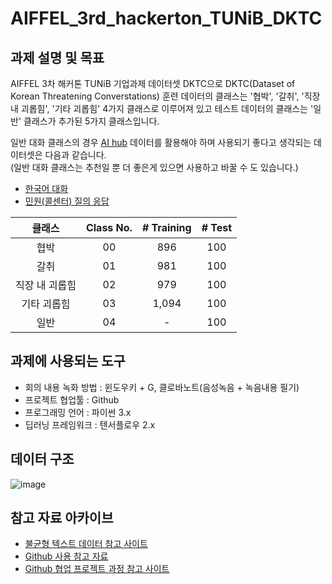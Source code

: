 # AIFFEL_3rd_hackerton_TUNiB_DKTC

## 과제 설명 및 목표
AIFFEL 3차 해커톤 TUNiB 기업과제 데이터셋 DKTC으로 DKTC(Dataset of Korean Threatening Converstations)
훈련 데이터의 클래스는 '협박', '갈취', '직장 내 괴롭힘', '기타 괴롭힘' 4가지 클래스로 이루어져 있고 테스트 데이터의 클래스는 '일반' 클래스가 추가된 5가지 클래스입니다.

일반 대화 클래스의 경우 [AI hub](https://aihub.or.kr/aihub-data/natural-language/about) 데이터를 활용해야 하며 사용되기 좋다고 생각되는 데이터셋은 다음과 같습니다.  
(일반 대화 클래스는 추천일 뿐 더 좋은게 있으면 사용하고 바꿀 수 도 있습니다.)
- [한국어 대화](https://aihub.or.kr/aidata/85)
- [민원(콜센터) 질의 응답](https://aihub.or.kr/aidata/30716)

|클래스|Class No.|# Training|# Test |
|:----:|:------:|:------:|:------------:|
|협박 |00| 896    | 100   |
|갈취  |01|981     | 100 |
|직장 내 괴롭힘  |02|979     |100|
|기타 괴롭힘 |03|1,094      |100|
|일반 |04| - |100|

## 과제에 사용되는 도구
- 회의 내용 녹화 방법 : 윈도우키 + G, 클로바노트(음성녹음 + 녹음내용 필기)
- 프로젝트 협업툴 : Github
- 프로그래밍 언어 : 파이썬 3.x
- 딥러닝 프레임워크 : 텐서플로우 2.x

## 데이터 구조
![image](https://user-images.githubusercontent.com/42150335/149441163-7728a543-5dbd-4fb6-b12f-cae5fc79c6fe.png)

## 참고 자료 아카이브
- [불균형 텍스트 데이터 참고 사이트](https://d2.naver.com/helloworld/7753273)
- [Github 사용 참고 자료](https://github.com/sda96/AIFFEL_3rd_hackerton_TUNiB_DKTC/blob/main/reference/git_ref.md)
- [Github 협업 프로젝트 과정 참고 사이트](https://www.freecodecamp.org/news/how-to-use-git-and-github-in-a-team-like-a-pro/)

